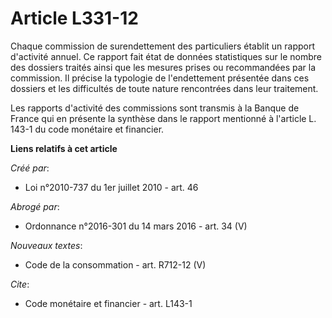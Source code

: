# Article L331-12

Chaque commission de surendettement des particuliers établit un rapport d'activité annuel. Ce rapport fait état de données
statistiques sur le nombre des dossiers traités ainsi que les mesures prises ou recommandées par la commission. Il précise la
typologie de l'endettement présentée dans ces dossiers et les difficultés de toute nature rencontrées dans leur traitement. 

Les rapports d'activité des commissions sont transmis à la Banque de France qui en présente la synthèse dans le rapport
mentionné à l'article L. 143-1 du code monétaire et financier.

**Liens relatifs à cet article**

_Créé par_:

  - Loi n°2010-737 du 1er juillet 2010 - art. 46

_Abrogé par_:

  - Ordonnance n°2016-301 du 14 mars 2016 - art. 34 (V)

_Nouveaux textes_:

  - Code de la consommation - art. R712-12 (V)

_Cite_:

  - Code monétaire et financier - art. L143-1
